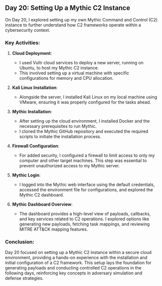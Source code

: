 ## Day 20: Setting Up a Mythic C2 Instance

On Day 20, I explored setting up my own Mythic Command and Control (C2) instance to further understand how C2 frameworks operate within a cybersecurity context.

### Key Activities:
1. **Cloud Deployment**:
   - I used Vultr cloud services to deploy a new server, running on Ubuntu, to host my Mythic C2 instance.
   - This involved setting up a virtual machine with specific configurations for memory and CPU allocation.






2. **Kali Linux Installation**:
   - Alongside the server, I installed Kali Linux on my local machine using VMware, ensuring it was properly configured for the tasks ahead.

3. **Mythic Installation**:
   - After setting up the cloud environment, I installed Docker and the necessary prerequisites to run Mythic.
   - I cloned the Mythic GitHub repository and executed the required scripts to initiate the installation process.

4. **Firewall Configuration**:
   - For added security, I configured a firewall to limit access to only my computer and other target machines. This step was essential to prevent unauthorized access to my Mythic server.

5. **Mythic Login**:
   - I logged into the Mythic web interface using the default credentials, accessed the environment file for configurations, and explored the Mythic C2 dashboard.

6. **Mythic Dashboard Overview**:
   - The dashboard provides a high-level view of payloads, callbacks, and key services related to C2 operations. I explored options like generating new payloads, fetching task mappings, and reviewing MITRE ATT&CK mapping features.

### Conclusion:
Day 20 focused on setting up a Mythic C2 instance within a secure cloud environment, providing a hands-on experience with the installation and initial configuration of a C2 framework. This setup lays the foundation for generating payloads and conducting controlled C2 operations in the following days, reinforcing key concepts in adversary simulation and defense strategies.



